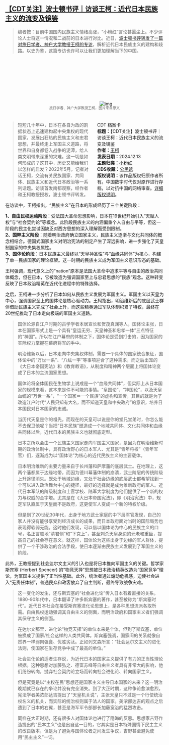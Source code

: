 <!--1734162404000-->
[【CDT关注】波士顿书评｜访谈王柯：近代日本民族主义的流变及镜鉴](https://chinadigitaltimes.net/chinese/713971.html)
------

<blockquote><p>编者按：目前中国国内民族主义情绪高涨，“小粉红”言论甚嚣尘上。不少评论人士将这一情况和二战前的日本进行对比。近日，<a href="https://bostonreviewofbooks.substack.com/p/035?utm_campaign=post&amp;triedRedirect=true">波士顿书评转发了一篇对旅日学者、神户大学教授王柯的专访</a>，解析近代日本民族主义的建构和歧路。以史为鉴，这篇专访也许可以让我们更加理解当下的中国。</p></blockquote><p><img decoding="async" src="data:image/svg+xml,%3Csvg%20xmlns='http://www.w3.org/2000/svg'%20viewBox='0%200%200%200'%3E%3C/svg%3E" alt="img" data-lazy-src="https://chinadigitaltimes.net/chinese/files/2024/12/post-713971-675d3611a6943."><noscript><img decoding="async" src="https://chinadigitaltimes.net/chinese/files/2024/12/post-713971-675d3611a6943." alt="img"></noscript></p><span style="font-size: 0.8em;color: #666;display: block;text-align: center;margin-bottom:32px; margin-top: -20px;line-height:22px;">旅日学者、神户大学教授王柯，图片来自原文</span><div style="width:42%;float:right;padding-left:20px"><div class="su-spoiler su-spoiler-style-fancy su-spoiler-icon-chevron-circle" data-scroll-offset="0" data-anchor-in-url="no"><div class="su-spoiler-title" tabindex="0" role="button"><span class="su-spoiler-icon"></span>CDT 档案卡</div><div class="su-spoiler-content su-u-clearfix su-u-trim"><strong>标题：</strong>【CDT关注】波士顿书评｜访谈王柯：近代日本民族主义的流变及镜鉴<br><strong>作者：</strong><a href="https://chinadigitaltimes.net/space/王柯" target="_blank">王柯</a><br><strong>发表日期：</strong>2024.12.13<br><strong>主题归类：</strong><a href="https://chinadigitaltimes.net/space/小粉红" target="_blank">小粉红</a><br><strong>CDS收藏：</strong><a href="https://chinadigitaltimes.net/space/%E5%85%AC%E6%B0%91%E9%A6%86" target="_blank" rel="noopener">公民馆</a><br><strong>版权说明：</strong>该作品版权归原作者所有。中国数字时代仅对原作进行存档，以对抗中国的网络审查。<a href="https://chinadigitaltimes.net/chinese/copyright">详细版权说明</a>。</div></div></div><blockquote><p>短短几十年中，日本在各自为政的割据状态上迅速建构起中央集权的现代国家，发展出狂热的民族主义和忠君思想，并最终走上军国主义道路，将世界和自身都卷入战争的泥潭，给人类文明带来深重的灾难。这一切是如何形成的？这其中，历史又能给我们以怎样的启发？2022年5月，记者对话王柯，交流有关民族国家、共同体、民族主义和近代日本政治等一系列话题。访谈首发南都观察，经作者和王柯教授授权，波士顿书评转发。</p></blockquote><p>在访谈中，王柯指出，“民族主义”在日本的形成经历了三个关键阶段：</p><p><strong>1、自由民权运动阶段</strong>：受法国大革命思想影响，日本在19世纪开始引入“天赋人权”与“社会契约论”等概念。此阶段民族主义的内涵偏重个人自由与平等，但这一阶段的民主化尝试因缺乏对西方思想的深入理解而受到限制。<br><strong>2、国粹主义阶段</strong>：随着明治政府确立国家主义，民族主义逐渐与文化共同体的概念相结合。德国式国家主义对明治宪法的制定产生了深远影响，进一步强化了天皇制国家的中央集权属性。<br><strong>3、国体论阶段</strong>：日本民族主义最终以“天皇神圣性”与“血缘共同体”为核心，构建了单一民族国家的理论框架。这一时期的民族主义成为军国主义意识形态的基础。</p><p>王柯强调，现代意义上的“nation”原本是法国大革命中追求平等与自由的政治共同体概念，但在日本，它被改造为强调国家至上与忠君思想的“民族”观念。这种转变反映了日本政治精英在近代化进程中的特殊选择。</p><p>之后，王柯进一步分析了日本如何从民族主义发展为军国主义。军国主义以天皇为中心，强调国家至上的国体论是核心驱动力。王柯指出，明治维新后的底层武士群体借助民族主义完成了社会上升，而这些精英通过军队体制积累了特权，最终在20世纪推动了日本走向极端的军国主义道路。</p><blockquote><p>国体论源自江户时期的古学学者本居宣长和贺茂真渊等人，国体论主张，日本在国家形式上是一个具有“皇运无穷、天皇神圣和忠孝一体”三点特征的“神国”。所以在江户幕府的体制之下，国体论是受到打击的，因为国家的实际权力掌握在幕府将军的手中。</p><p>明治维新以后，日本走向中央集权体制，需要一个具体的国家统合象征，国体论中的“万世一系”、“八纮一宇”等事项迎合了这种需求，而之后出笼的《大日本帝国宪法》和《教育敕语》，从制度和精神两个层面上将国体论变成了日本的主流国家思想。</p><p>国体论将全体国民在生物学上说成是一个“血缘共同体”，但实际上从日本国家的规模来看，这本来是件不可能的事情。“皇国论”、“神国论”，以及天皇血统的“万世一系”，“一个国家＝一个民族”的虚构和宣传，其目的就是为了改造江户时代“人民只知有大名，而不知道天皇和中央政府”的意识，培养日本国民对日本国家的忠诚。</p><p>当历代天皇是你的祖先，而现在的天皇可以说是你的堂兄堂弟时，你怎么能不去保卫他呢？当把“日本民族”塑造成一个地域共同体、文化共同体和血缘共同体以后，近代日本的民族主义也就彻底定型。</p><p>日本之所以会由一个民族主义国家走向军国主义国家，是因为在明治维新时期的政治体制中，具有政治野心的日本军人、尤其是“青年将校”（青年军官）们，逐渐成为以“国体论”为核心的近代民族主义的主要载体。</p><p>日本明治维新的主要力量来自于长州藩和萨摩藩的底层武士。在地理上，这两个藩都属于边缘地带，而因为德川幕藩体制的崩溃，武士阶层的传统阶级上升途径消失。既处于地域边缘，又处于社会边缘的底层武士都希望找到一个可以进入政治舞台中心的捷径，最好的选择就是成为维新政府的军人。近代日本军队的阶级制度和士官学校、陆军大学制度为他们提供了一个新的权力与权威的金字塔。尤其是在《大日本帝国宪法》，即《明治宪法》中，规定军队直属于天皇而不是政府，这更使军人变成一个新的特权阶级。</p><p>但是到了20世纪30年代，出身于地方武士家庭的中下层军官发现，自己的家人并没有能够享受到经济成长的成果，而日本政府面对当时的国际局势也表现得软弱无能。这时他们发现，可以借以国体论为中心的民族主义的口号，名正言顺地“清君侧”和“下克上”，甚至刺杀天皇身边的元老和重臣，提高自己的社会存在意义。就这样，国体论为这些出身于边缘的军人群体，提供了一个干涉政治的合法手段，使日本逐渐由民族主义发展到了军国主义的阶段。</p></blockquote><p>此外，王教授提到社会达尔文主义的引入也是将日本推向军国主义的关键。哲学家斯宾塞 (Herbert Spencer) 的“物竞天择”思想被日本政治精英改造为“国家竞争”理论，为军国主义提供了正当性基础。此外，统治者通过煽动危机感，迫使社会进入“无责任体制”，普通民众和政客放弃了自主判断，最终导致战争灾难。</p><blockquote><p>这一变化的发生，还与斯宾塞的“社会进化论”传入日本有着直接的关系。1880-90年代中，日本翻译了许多斯宾塞的著作，甚至被称为“斯宾塞时代”。近代日本社会在接受斯宾塞进化论思想上，是各种思想流派各取所需。自由民权运动强调其自由主义的侧面，而明治政府和国家主义者们强调其保守主义的侧面。</p><p>在达尔文那里，进化论“物竞天择”的单位本来是个体，但到了斯宾塞，单位被换成了国家/社会这样的人类共同体。斯宾塞强调，国家间的关系就像自然界一样弱肉强食、优胜劣汰。正如列文森所言：“社会达尔文主义的进化法则，使国家在生存竞争中成了最高的单位。”</p><p>社会进化论的适者生存说，为近代日本的国家主义提供了有力的正当性理论根据。这种思想对加藤弘之、德富苏峰等自由主义者具有非常大的影响，他们纷纷转向，抛弃社会契约论立场而转向社会进化论、转向国家主义。</p><p>但是究竟是以“主权在民”思想还是国家主义主导日本国家的未来？这一明治晚期就已存在的争论并没有完全消失。到了大正时期，这种争论愈演愈烈，宪法学者美浓部达吉提出了“天皇机关说”，主张天皇只不过是一个行使统治权名义的机关，而实际的统治权则属于法人的国家。美浓部达吉的观点之后遭到了日本的右翼，甚至是海军军令部部长加藤宽治的猛烈攻击。</p><p>同样在大正时期，还有很多人对国体论也进行了隐晦的反思。思想家吉野作造提出的“民本主义”也是出自这一目的，它其实是日本特殊国情下民主主义的改良版本，但是为了避免与国体论者之间发生争议，吉野甚至避免使用“民主主义”一词。</p></blockquote><div class="addtoany_share_save_container addtoany_content addtoany_content_bottom"><div class="a2a_kit a2a_kit_size_32 addtoany_list" data-a2a-url="https://chinadigitaltimes.net/chinese/713971.html" data-a2a-title="【CDT关注】波士顿书评｜访谈王柯：近代日本民族主义的流变及镜鉴"><a class="a2a_button_facebook" href="https://www.addtoany.com/add_to/facebook?linkurl=https%3A%2F%2Fchinadigitaltimes.net%2Fchinese%2F713971.html&amp;linkname=%E3%80%90CDT%E5%85%B3%E6%B3%A8%E3%80%91%E6%B3%A2%E5%A3%AB%E9%A1%BF%E4%B9%A6%E8%AF%84%EF%BD%9C%E8%AE%BF%E8%B0%88%E7%8E%8B%E6%9F%AF%EF%BC%9A%E8%BF%91%E4%BB%A3%E6%97%A5%E6%9C%AC%E6%B0%91%E6%97%8F%E4%B8%BB%E4%B9%89%E7%9A%84%E6%B5%81%E5%8F%98%E5%8F%8A%E9%95%9C%E9%89%B4" title="Facebook" rel="nofollow noopener" target="_blank"></a><a class="a2a_button_twitter" href="https://www.addtoany.com/add_to/twitter?linkurl=https%3A%2F%2Fchinadigitaltimes.net%2Fchinese%2F713971.html&amp;linkname=%E3%80%90CDT%E5%85%B3%E6%B3%A8%E3%80%91%E6%B3%A2%E5%A3%AB%E9%A1%BF%E4%B9%A6%E8%AF%84%EF%BD%9C%E8%AE%BF%E8%B0%88%E7%8E%8B%E6%9F%AF%EF%BC%9A%E8%BF%91%E4%BB%A3%E6%97%A5%E6%9C%AC%E6%B0%91%E6%97%8F%E4%B8%BB%E4%B9%89%E7%9A%84%E6%B5%81%E5%8F%98%E5%8F%8A%E9%95%9C%E9%89%B4" title="Twitter" rel="nofollow noopener" target="_blank"></a><a class="a2a_button_telegram" href="https://www.addtoany.com/add_to/telegram?linkurl=https%3A%2F%2Fchinadigitaltimes.net%2Fchinese%2F713971.html&amp;linkname=%E3%80%90CDT%E5%85%B3%E6%B3%A8%E3%80%91%E6%B3%A2%E5%A3%AB%E9%A1%BF%E4%B9%A6%E8%AF%84%EF%BD%9C%E8%AE%BF%E8%B0%88%E7%8E%8B%E6%9F%AF%EF%BC%9A%E8%BF%91%E4%BB%A3%E6%97%A5%E6%9C%AC%E6%B0%91%E6%97%8F%E4%B8%BB%E4%B9%89%E7%9A%84%E6%B5%81%E5%8F%98%E5%8F%8A%E9%95%9C%E9%89%B4" title="Telegram" rel="nofollow noopener" target="_blank"></a><a class="a2a_button_reddit" href="https://www.addtoany.com/add_to/reddit?linkurl=https%3A%2F%2Fchinadigitaltimes.net%2Fchinese%2F713971.html&amp;linkname=%E3%80%90CDT%E5%85%B3%E6%B3%A8%E3%80%91%E6%B3%A2%E5%A3%AB%E9%A1%BF%E4%B9%A6%E8%AF%84%EF%BD%9C%E8%AE%BF%E8%B0%88%E7%8E%8B%E6%9F%AF%EF%BC%9A%E8%BF%91%E4%BB%A3%E6%97%A5%E6%9C%AC%E6%B0%91%E6%97%8F%E4%B8%BB%E4%B9%89%E7%9A%84%E6%B5%81%E5%8F%98%E5%8F%8A%E9%95%9C%E9%89%B4" title="Reddit" rel="nofollow noopener" target="_blank"></a><a class="a2a_button_whatsapp" href="https://www.addtoany.com/add_to/whatsapp?linkurl=https%3A%2F%2Fchinadigitaltimes.net%2Fchinese%2F713971.html&amp;linkname=%E3%80%90CDT%E5%85%B3%E6%B3%A8%E3%80%91%E6%B3%A2%E5%A3%AB%E9%A1%BF%E4%B9%A6%E8%AF%84%EF%BD%9C%E8%AE%BF%E8%B0%88%E7%8E%8B%E6%9F%AF%EF%BC%9A%E8%BF%91%E4%BB%A3%E6%97%A5%E6%9C%AC%E6%B0%91%E6%97%8F%E4%B8%BB%E4%B9%89%E7%9A%84%E6%B5%81%E5%8F%98%E5%8F%8A%E9%95%9C%E9%89%B4" title="WhatsApp" rel="nofollow noopener" target="_blank"></a><a class="a2a_button_email" href="https://www.addtoany.com/add_to/email?linkurl=https%3A%2F%2Fchinadigitaltimes.net%2Fchinese%2F713971.html&amp;linkname=%E3%80%90CDT%E5%85%B3%E6%B3%A8%E3%80%91%E6%B3%A2%E5%A3%AB%E9%A1%BF%E4%B9%A6%E8%AF%84%EF%BD%9C%E8%AE%BF%E8%B0%88%E7%8E%8B%E6%9F%AF%EF%BC%9A%E8%BF%91%E4%BB%A3%E6%97%A5%E6%9C%AC%E6%B0%91%E6%97%8F%E4%B8%BB%E4%B9%89%E7%9A%84%E6%B5%81%E5%8F%98%E5%8F%8A%E9%95%9C%E9%89%B4" title="Email" rel="nofollow noopener" target="_blank"></a><a class="a2a_button_copy_link" href="https://www.addtoany.com/add_to/copy_link?linkurl=https%3A%2F%2Fchinadigitaltimes.net%2Fchinese%2F713971.html&amp;linkname=%E3%80%90CDT%E5%85%B3%E6%B3%A8%E3%80%91%E6%B3%A2%E5%A3%AB%E9%A1%BF%E4%B9%A6%E8%AF%84%EF%BD%9C%E8%AE%BF%E8%B0%88%E7%8E%8B%E6%9F%AF%EF%BC%9A%E8%BF%91%E4%BB%A3%E6%97%A5%E6%9C%AC%E6%B0%91%E6%97%8F%E4%B8%BB%E4%B9%89%E7%9A%84%E6%B5%81%E5%8F%98%E5%8F%8A%E9%95%9C%E9%89%B4" title="Copy Link" rel="nofollow noopener" target="_blank"></a><a class="a2a_dd addtoany_share_save addtoany_share" href="https://www.addtoany.com/share"></a></div></div>
